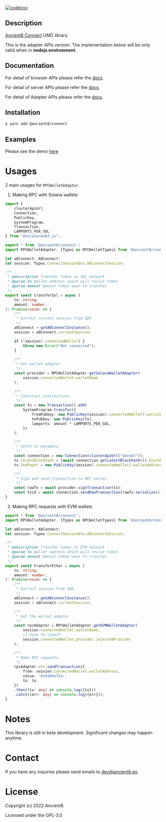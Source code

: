 [![codecov](https://codecov.io/gh/ancient8-dev/a8-id-backend/branch/main/graph/badge.svg?token=IBW28NGP2I)](https://codecov.io/gh/ancient8-dev/a8-id-backend)

## Description

[Ancient8 Connect](https://id.ancient8.gg) UMD library.

This is the adapter APIs version. The implementation below will be only valid when in **nodejs environment**.

## Documentation

For detail of browser APIs please refer the [docs](https://docs.ancient8.dev/browser/modules.html#default).

For detail of server APIs please refer the [docs](https://docs.ancient8.dev/server/modules.html#default).

For detail of Adapter APIs please refer the [docs](https://docs.ancient8.dev/adapter/modules.html#default).

## Installation

```bash
$ yarn add @ancient8/connect
```

## Examples

Please see the demo [here](https://git.ancient8.gg/ancient8-dev/a8-uid/a8-connect-demo/-/tree/main/react-next/src)

# Usages

2 main usages for `RPCWalletAdapter`.

1. Making RPC with Solana wallets

```ts
import {
    clusterApiUrl,
    Connection,
    PublicKey,
    SystemProgram,
    Transaction,
    LAMPORTS_PER_SOL
} from "@solana/web3.js";

export * from '@ancient8/connect';
import RPCWalletAdapter, {Types as RPCWalletTypes} from '@ancient8/connect/adapter';

let a8Connect: A8Connect;
let session: Types.ConnectSessionDto.A8ConnectSession;

/**
 * @description Transfer token in SOL network
 * @param to Wallet address which will recive token
 * @param amount Amount token want to transfer
 */
export const transferSol = async (
    to: string,
    amount: number,
): Promise<void> => {
    /**
     * Extract current session from SDK
     */
    a8Connect = getA8ConnectInstance();
    session = a8Connect.currentSession;

    if (!session?.connectedWallet) {
        throw new Error("Not connected");
    }

    /**
     * Get wallet adapter
     */
    const provider = RPCWalletAdapter.getSolanaWalletAdapter(
        session.connectedWallet.walletName
    );

    /**
     * Construct instructions
     */
    const tx = new Transaction().add(
        SystemProgram.transfer({
            fromPubkey: new PublicKey(session?.connectedWallet?.walletAddress),
            toPubkey: new PublicKey(to),
            lamports: amount * LAMPORTS_PER_SOL,
        })
    );

    /**
     * Fetch tx metadata
     */
    const connection = new Connection(clusterApiUrl("devnet"));
    tx.recentBlockhash = (await connection.getLatestBlockhash()).blockhash;
    tx.feePayer = new PublicKey(session?.connectedWallet?.walletAddress);

    /**
     * Sign and send transaction to RPC server.
     */
    const rawTx = await provider.signTransaction(tx);
    const txid = await connection.sendRawTransaction(rawTx.serialize());
}
```

2. Making RPC requests with EVM wallets

```ts
export * from '@ancient8/connect';
import RPCWalletAdapter, {Types as RPCWalletTypes} from '@ancient8/connect/adapter';

let a8Connect: A8Connect;
let session: Types.ConnectSessionDto.A8ConnectSession;

/**
 * @description Transfer token in ETH network
 * @param to Wallet address which will recive token
 * @param amount Amount token want to transfer
 */
export const transferEther = async (
    to: string,
    amount: number,
): Promise<void> => {
    /**
     * Extract session from SDK
     */
    a8Connect = getA8ConnectInstance();
    session = a8Connect.currentSession;

    /**
     * Get the wallet adapter
     */
    const rpcAdapter = RPCWalletAdapter.getEVMWalletAdapter(
        session.connectedWallet.walletName, 
        // have to inject 
        session.connectedWallet.provider.injectedProvider
    );

    /**
     * Make RPC requests
     */
    rpcAdapter.eth.sendTransaction({
        from: session.connectedWallet.walletAddress,
        value: '0x9184e72a',
        to: to,
    })
    .then((tx: any) => console.log({tx}))
    .catch((err: any) => console.log({err}));
}
```

# Notes

This library is still in beta development. Significant changes may happen anytime.

# Contact

If you have any inquiries please send emails to dev@ancient8.gg.

# License

Copyright (c) 2022 Ancient8.

Licensed under the GPL-3.0
